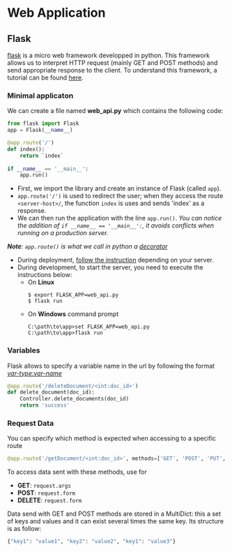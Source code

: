 # Web Application

## Flask

[flask](http://flask.pocoo.org/docs/1.0/) is a micro web framework developped in python. 
This framework allows us to interpret HTTP request (mainly GET and POST methods) and send appropriate response to the client.
To understand this framework, a tutorial can be found [here](http://flask.pocoo.org/docs/1.0/quickstart/#a-minimal-application).

### Minimal applicaton
We can create a file named **web_api.py** which contains the following code:
```python
from flask import Flask
app = Flask(__name__)

@app.route('/')
def index():
    return `index`
    
if __name__ == '__main__':
    app.run()
```
- First, we import the library and create an instance of Flask (called `app`).
- `app.route('/')` is used to redirect the user; when they access the route `<server-host>/`, 
    the function `index` is uses and sends 'index' as a response.
- We can then run the application with the line `app.run()`. *You can notice the addition of `if __name__ == '__main__':`, 
    it avoids conflicts when running on a production server.*


***Note**: `app.route()` is what we call in python a [decorator](../doc/Decorators.md)*

- During deployment, [follow the instruction](http://flask.pocoo.org/docs/1.0/deploying/#deployment) depending on your server.
- During development, to start the server, you need to execute the instructions below:
    - On **Linux**
        ```
        $ export FLASK_APP=web_api.py
        $ flask run
        ```
    - On **Windows** command prompt
        ```
        C:\path\to\app>set FLASK_APP=web_api.py
        C:\path\to\app>flask run
        ```

### Variables
Flask allows to specify a variable name in the url by following the format *<var-type:var-name>*

```python
@app.route('/deleteDocument/<int:doc_id>')
def delete_document(doc_id):
    Controller.delete_documents(doc_id)
    return 'success'
```

### Request Data

You can specify which method is expected when accessing to a specific route
```python
@app.route('/getDocument/<int:doc_id>', methods=['GET', 'POST', 'PUT', 'DELETE'])
```

To access data sent with these methods, use for
- **GET**: `request.args`
- **POST**: `request.form`
- **DELETE**: `request.form`

Data send with GET and POST methods are stored in a MultiDict: 
this a set of keys and values and it can exist several times the same key. Its structure is as follow:
```python
{"key1": "value1", "key2": "value2", "key1": "value3"}
```
